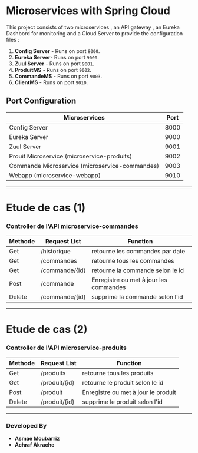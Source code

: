 # Microservices with Spring Cloud

This project consists of two microservices , an API gateway , an Eureka Dashbord for monitoring and a Cloud Server to provide the configuration files :

1. **Config Server** - Runs on port `8000`.
2. **Eureka Server**- Runs on port `9000`.
3. **Zuul Server** - Runs on port `9001`.
5. **ProduitMS** - Runs on port `9002`.
4. **CommandeMS** - Runs on port `9003`.
5. **ClientMS** - Runs on port `9010`.

## Port Configuration

| Microservices                                  | Port |
|------------------------------------------------|------|
| Config Server                                  | 8000 |
| Eureka Server                                  | 9000 |
| Zuul Server                                    | 9001 |
| Prouit Microservice (microservice-produits)    | 9002 |
| Commande Microservice (microservice-commandes) | 9003 |
| Webapp (microservice-webapp)                   | 9010 |


---

# Etude de cas (1)

### Controller de l'API microservice-commandes

| Methode | Request List | Function  |
|---------|--------------|-----------|
| Get     | /historique  | retourne les commandes par date|
| Get     | /commandes   | retourne tous les commandes |
| Get     | /commande/{id}| retourne la commande selon le id|
| Post    | /commande | Enregistre ou met à jour les commandes |
| Delete  | /commande/{id}  |supprime la commande selon l'id|

---

# Etude de cas (2)

### Controller de l'API microservice-produits

| Methode | Request List | Function  |
|---------|--------------|-----------|
| Get     | /produits    | retourne tous les produits |
| Get     | /produit/{id}| retourne le produit selon le id|
| Post    | /produit | Enregistre ou met à jour le produit |
| Delete  | /produit/{id}  |supprime le produit selon l'id|

---

### Developed By

- **Asmae Moubarriz**
- **Achraf Akrache**
